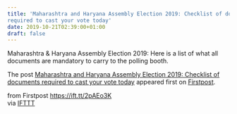```yaml
---
title: 'Maharashtra and Haryana Assembly Election 2019: Checklist of documents
required to cast your vote today'
date: 2019-10-21T02:39:00+01:00
draft: false
---
```


Maharashtra & Haryana Assembly Election 2019: Here is a list of what all documents are mandatory to carry to the polling booth.

The post [Maharashtra and Haryana Assembly Election 2019: Checklist of documents required to cast your vote today](http://www.firstpost.com/india/maharashtra-and-haryana-assembly-election-2019-checklist-of-documents-required-to-cast-your-vote-today-7521961.html) appeared first on [Firstpost](http://www.firstpost.com).

  
  
from Firstpost https://ift.tt/2pAEo3K  
via [IFTTT](https://ifttt.com/?ref=da&site=blogger)